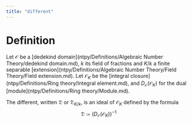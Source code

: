 ```yaml
---
title: "different"
---
```


# Definition
Let $\mathcal{O}$ be a [dedekind domain](ntpy/Definitions/Algebraic Number Theory/dedekind domain.md), $k$ its field of fractions and $K/k$ a finite separable [extension](ntpy/Definitions/Algebraic Number Theory/Field Theory/Field extension.md). Let $\mathcal{O}_K$ be the [integral closure](ntpy/Definitions/Ring theory/Integral element.md), and $D_\mathcal{O}(\mathcal{O}_K)$ for the dual [module](ntpy/Definitions/Ring theory/Module.md).

The different, written $\mathfrak{D}$ or $\mathfrak{D}_{K/k}$, is an ideal of $\mathcal{O}_K$ defined by the formula $$\mathfrak{D}\coloneqq (D_\mathcal{O}(\mathcal{O}_K))^{-1}$$ 
